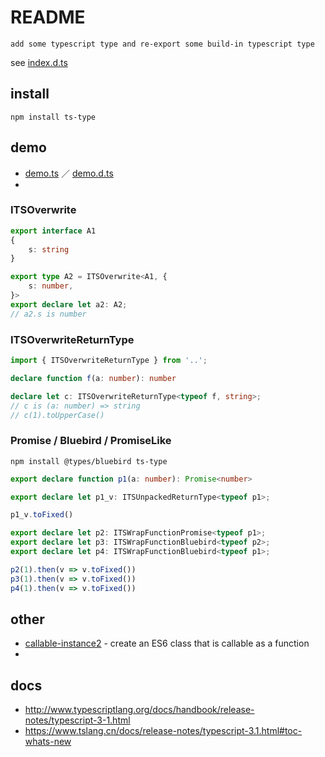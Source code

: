 # README

    add some typescript type and re-export some build-in typescript type

see [index.d.ts](index.d.ts)

## install

```nodemon
npm install ts-type
```

## demo

- [demo.ts](test/demo.ts) ／ [demo.d.ts](test/demo.d.ts)
- 

### ITSOverwrite

```ts
export interface A1
{
	s: string
}

export type A2 = ITSOverwrite<A1, {
	s: number,
}>
export declare let a2: A2;
// a2.s is number
```

### ITSOverwriteReturnType

```ts
import { ITSOverwriteReturnType } from '..';

declare function f(a: number): number

declare let c: ITSOverwriteReturnType<typeof f, string>;
// c is (a: number) => string
// c(1).toUpperCase()
```

### Promise / Bluebird / PromiseLike

```nodemon
npm install @types/bluebird ts-type
```

```ts
export declare function p1(a: number): Promise<number>

export declare let p1_v: ITSUnpackedReturnType<typeof p1>;

p1_v.toFixed()

export declare let p2: ITSWrapFunctionPromise<typeof p1>;
export declare let p3: ITSWrapFunctionBluebird<typeof p2>;
export declare let p4: ITSWrapFunctionBluebird<typeof p1>;

p2(1).then(v => v.toFixed())
p3(1).then(v => v.toFixed())
p4(1).then(v => v.toFixed())
```

## other

- [callable-instance2](https://www.npmjs.com/package/callable-instance2) - create an ES6 class that is callable as a function
- 

## docs

- http://www.typescriptlang.org/docs/handbook/release-notes/typescript-3-1.html
- https://www.tslang.cn/docs/release-notes/typescript-3.1.html#toc-whats-new
